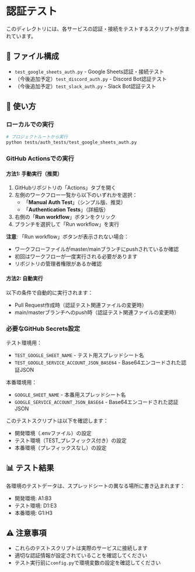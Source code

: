 # 認証テスト

このディレクトリには、各サービスの認証・接続をテストするスクリプトが含まれています。

## 📁 ファイル構成

- `test_google_sheets_auth.py` - Google Sheets認証・接続テスト
- （今後追加予定）`test_discord_auth.py` - Discord Bot認証テスト
- （今後追加予定）`test_slack_auth.py` - Slack Bot認証テスト

## 🚀 使い方

### ローカルでの実行

```bash
# プロジェクトルートから実行
python tests/auth_tests/test_google_sheets_auth.py
```

### GitHub Actionsでの実行

#### 方法1: 手動実行（推奨）
1. GitHubリポジトリの「Actions」タブを開く
2. 左側のワークフロー一覧から以下のいずれかを選択：
   - 「**Manual Auth Test**」（シンプル版、推奨）
   - 「**Authentication Tests**」（詳細版）
3. 右側の「**Run workflow**」ボタンをクリック
4. ブランチを選択して「Run workflow」を実行

**注意**: 「Run workflow」ボタンが表示されない場合：
- ワークフローファイルがmaster/mainブランチにpushされているか確認
- 初回はワークフローが一度実行される必要があります
- リポジトリの管理者権限があるか確認

#### 方法2: 自動実行
以下の条件で自動的に実行されます：
- Pull Request作成時（認証テスト関連ファイルの変更時）
- main/masterブランチへのpush時（認証テスト関連ファイルの変更時）

### 必要なGitHub Secrets設定

テスト環境用：
- `TEST_GOOGLE_SHEET_NAME` - テスト用スプレッドシート名
- `TEST_GOOGLE_SERVICE_ACCOUNT_JSON_BASE64` - Base64エンコードされた認証JSON

本番環境用：
- `GOOGLE_SHEET_NAME` - 本番用スプレッドシート名
- `GOOGLE_SERVICE_ACCOUNT_JSON_BASE64` - Base64エンコードされた認証JSON

このテストスクリプトは以下を確認します：
- 開発環境（.envファイル）の設定
- テスト環境（TEST_プレフィックス付き）の設定
- 本番環境（プレフィックスなし）の設定

## 📊 テスト結果

各環境のテストデータは、スプレッドシートの異なる場所に書き込まれます：
- 開発環境: A1:B3
- テスト環境: D1:E3
- 本番環境: G1:H3

## ⚠️ 注意事項

- これらのテストスクリプトは実際のサービスに接続します
- 適切な認証情報が設定されていることを確認してください
- テスト実行前に`config.py`で環境変数の設定を確認してください